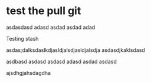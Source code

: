 # test the pull git

asdasdasd
adasd
asdad
asdad
adad

Testing stash

asdas;dalksdaslkdjasldjalsdjasldjalsdja
asdasdjkaklsdasd

asdbasd
asdasd
asdasd
adasd
asdad
asdasd

ajsdhgjahsdagdha
